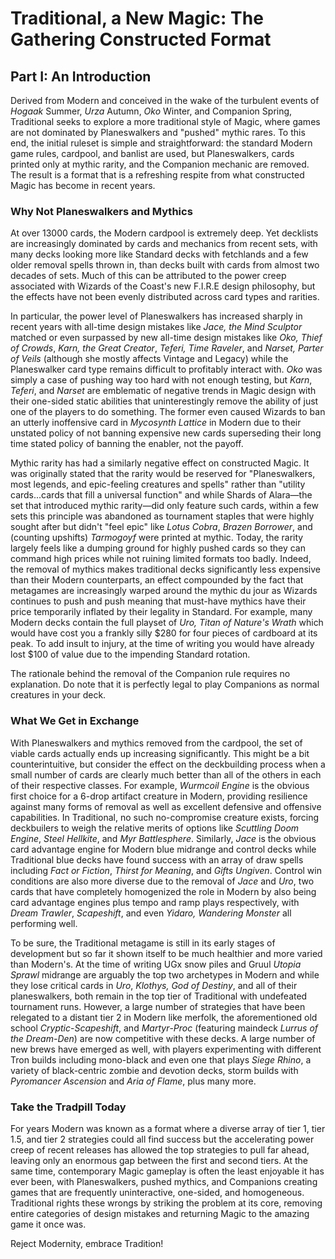 # Traditional, a New Magic: The Gathering Constructed Format
## Part I: An Introduction

Derived from Modern and conceived in the wake of the turbulent events of
*Hogaak* Summer, *Urza* Autumn, *Oko* Winter, and Companion Spring, Traditional
seeks to explore a more traditional style of Magic, where games are not
dominated by Planeswalkers and "pushed" mythic rares. To this end, the initial
ruleset is simple and straightforward: the standard Modern game rules,
cardpool, and banlist are used, but Planeswalkers, cards printed only at mythic
rarity, and the Companion mechanic are removed. The result is a format that is
a refreshing respite from what constructed Magic has become in recent years.

### Why Not Planeswalkers and Mythics

At over 13000 cards, the Modern cardpool is extremely deep. Yet decklists are
increasingly dominated by cards and mechanics from recent sets, with many decks
looking more like Standard decks with fetchlands and a few older removal spells
thrown in, than decks built with cards from almost two decades of sets. Much
of this can be attributed to the power creep associated with Wizards of the
Coast's new F.I.R.E design philosophy, but the effects have not been evenly
distributed across card types and rarities.

In particular, the power level of Planeswalkers has increased sharply in recent
years with all-time design mistakes like *Jace, the Mind Sculptor* matched or
even surpassed by new all-time design mistakes like *Oko, Thief of Crowds*,
*Karn, the Great Creator*, *Teferi, Time Raveler*, and *Narset, Parter of
Veils* (although she mostly affects Vintage and Legacy) while the Planeswalker
card type remains difficult to profitably interact with. *Oko* was simply a
case of pushing way too hard with not enough testing, but *Karn*, *Teferi*, and
*Narset* are emblematic of negative trends in Magic design with their one-sided
static abilities that uninterestingly remove the ability of just one of the
players to do something. The former even caused Wizards to ban an utterly
inoffensive card in *Mycosynth Lattice* in Modern due to their unstated policy
of not banning expensive new cards superseding their long time stated policy of
banning the enabler, not the payoff.

Mythic rarity has had a similarly negative effect on constructed Magic. It was
originally stated that the rarity would be reserved for "Planeswalkers, most
legends, and epic-feeling creatures and spells" rather than "utility
cards...cards that fill a universal function" and while Shards of Alara—the set
that introduced mythic rarity—did only feature such cards, within a few sets
this principle was abandoned as tournament staples that were highly sought
after but didn't "feel epic" like *Lotus Cobra*, *Brazen Borrower*, and
(counting upshifts) *Tarmogoyf* were printed at mythic. Today, the rarity
largely feels like a dumping ground for highly pushed cards so they can command
high prices while not ruining limited formats too badly. Indeed, the removal of
mythics makes traditional decks significantly less expensive than their Modern
counterparts, an effect compounded by the fact that metagames are increasingly
warped around the mythic du jour as Wizards continues to push and push meaning
that must-have mythics have their price temporarily inflated by their legality
in Standard. For example, many Modern decks contain the full playset of *Uro,
Titan of Nature's Wrath* which would have cost you a frankly silly $280 for
four pieces of cardboard at its peak. To add insult to injury, at the time of
writing you would have already lost $100 of value due to the impending Standard
rotation.

The rationale behind the removal of the Companion rule requires no explanation.
Do note that it is perfectly legal to play Companions as normal creatures in
your deck.

### What We Get in Exchange

With Planeswalkers and mythics removed from the cardpool, the set of viable
cards actually ends up increasing significantly. This might be a bit
counterintuitive, but consider the effect on the deckbuilding process when a
small number of cards are clearly much better than all of the others in each of
their respective classes. For example, *Wurmcoil Engine* is the obvious first
choice for a 6-drop artifact creature in Modern, providing resilience against
many forms of removal as well as excellent defensive and offensive
capabilities. In Traditional, no such no-compromise creature exists, forcing
deckbuilers to weigh the relative merits of options like *Scuttling Doom
Engine*, *Steel Hellkite*, and *Myr Battlesphere*. Similarly, *Jace* is the
obvious card advantage engine for Modern blue midrange and control decks while
Traditional blue decks have found success with an array of draw spells
including *Fact or Fiction*, *Thirst for Meaning*, and *Gifts Ungiven*. Control
win conditions are also more diverse due to the removal of *Jace* and *Uro*,
two cards that have completely homogenized the role in Modern by also being
card advantage engines plus tempo and ramp plays respectively, with *Dream
Trawler*, *Scapeshift*, and even *Yidaro, Wandering Monster* all performing
well.

To be sure, the Traditional metagame is still in its early stages of
development but so far it shown itself to be much healthier and more varied
than Modern's. At the time of writing UGx snow piles and Gruul *Utopia Sprawl*
midrange are arguably the top two archetypes in Modern and while they lose
critical cards in *Uro*, *Klothys, God of Destiny*, and all of their
planeswalkers, both remain in the top tier of Traditional with undefeated
tournament runs. However, a large number of strategies that have been relegated
to a distant tier 2 in Modern like merfolk, the aforementioned old school
*Cryptic*-*Scapeshift*, and *Martyr*-*Proc* (featuring maindeck *Lurrus of the
Dream-Den*) are now competitive with these decks. A large number of new brews
have emerged as well, with players experimenting with different Tron builds
including mono-black and even one that plays *Siege Rhino*, a variety of
black-centric zombie and devotion decks, storm builds with *Pyromancer
Ascension* and *Aria of Flame*, plus many more.

### Take the Tradpill Today

For years Modern was known as a format where a diverse array of tier 1, tier
1.5, and tier 2 strategies could all find success but the accelerating power
creep of recent releases has allowed the top strategies to pull far ahead,
leaving only an enormous gap between the first and second tiers. At the same
time, contemporary Magic gameplay is often the least enjoyable it has ever
been, with Planeswalkers, pushed mythics, and Companions creating games that
are frequently uninteractive, one-sided, and homogeneous. Traditional rights
these wrongs by striking the problem at its core, removing entire categories of
design mistakes and returning Magic to the amazing game it once was.

Reject Modernity, embrace Tradition!
